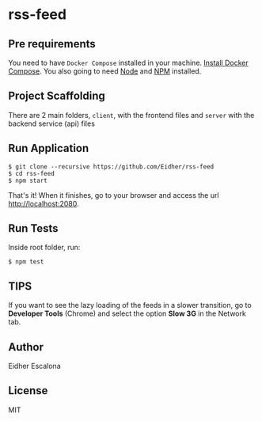 # rss-feed

## Pre requirements

You need to have `Docker Compose` installed in your machine. [Install Docker Compose](https://docs.docker.com/compose/install/). You also going to need [Node](https://nodejs.org/en/download/) and [NPM](https://www.npmjs.com/get-npm) installed.

## Project Scaffolding

There are 2 main folders, `client`, with the frontend files and `server` with the backend service (api) files

## Run Application

```shell
$ git clone --recursive https://github.com/Eidher/rss-feed
$ cd rss-feed
$ npm start
```

That's it! When it finishes, go to your browser and access the url [http://localhost:2080](http://localhost:2080).

## Run Tests

Inside root folder, run:

```shell
$ npm test
```

## TIPS

If you want to see the lazy loading of the feeds in a slower transition, go to **Developer Tools** (Chrome) and select the option **Slow 3G** in the Network tab.


## Author

Eidher Escalona

## License
MIT
